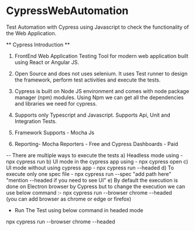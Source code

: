 # CypressWebAutomation
Test Automation with Cypress using Javascript to check the functionality of the Web Application.

** Cypress Introduction **

1) FrontEnd Web Application Testing Tool for modern web application built using React or Angular JS.

2) Open Source and does not uses selenium. It uses Test runner to design the framework, perform test activities and execute the tests.

3) Cypress is built on Node JS environment and comes with node package manager (npm) modules. Using Npm we can get all the dependencies and libraries we need for cypress.

4) Supports only Typescript and Javascript. Supports Api, Unit and Integration Tests.

5) Framework Supports - Mocha Js 

6) Reporting- Mocha Reporters - Free and Cypress Dashboards - Paid

-- There are multiple ways to execute the tests
a) Headless mode using - npx cypress run
b) UI mode in the cypress app using - npx cypress open
c) UI mode without using cypress app - npx cypress run --headed
d) To execute only one spec file - npx cypress run --spec "add path here" "mention --headed if you need to see UI"
e) By default the execution is done on Electron browser by Cypress but to change the execution we can use below command :-  npx cypress run --browser chrome --headed  
(you can add browser as chrome or edge or firefox)


- Run The Test using below command in headed mode

npx cypress run --browser chrome --headed



